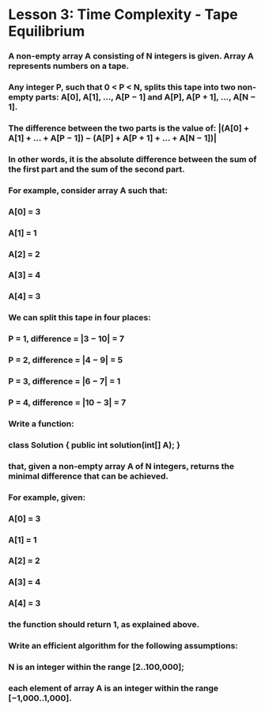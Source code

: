 # Lesson 3: Time Complexity - Tape Equilibrium

### A non-empty array A consisting of N integers is given. Array A represents numbers on a tape.

### Any integer P, such that 0 < P < N, splits this tape into two non-empty parts: A[0], A[1], ..., A[P − 1] and A[P], A[P + 1], ..., A[N − 1].

### The difference between the two parts is the value of: |(A[0] + A[1] + ... + A[P − 1]) − (A[P] + A[P + 1] + ... + A[N − 1])|
 
### In other words, it is the absolute difference between the sum of the first part and the sum of the second part.

### For example, consider array A such that:

###  A[0] = 3
###  A[1] = 1
###  A[2] = 2
###  A[3] = 4
###  A[4] = 3
### We can split this tape in four places:

### P = 1, difference = |3 − 10| = 7
### P = 2, difference = |4 − 9| = 5
### P = 3, difference = |6 − 7| = 1
### P = 4, difference = |10 − 3| = 7
### Write a function:

### class Solution { public int solution(int[] A); }

### that, given a non-empty array A of N integers, returns the minimal difference that can be achieved.

### For example, given:

###  A[0] = 3
###  A[1] = 1
###  A[2] = 2
###  A[3] = 4
###  A[4] = 3
### the function should return 1, as explained above.

### Write an efficient algorithm for the following assumptions:

### N is an integer within the range [2..100,000];
### each element of array A is an integer within the range [−1,000..1,000].